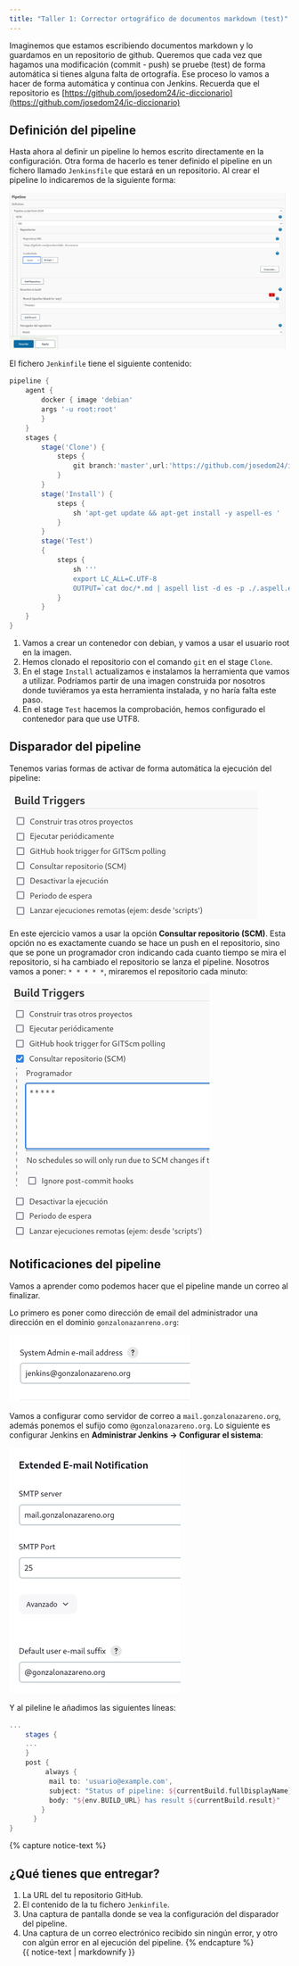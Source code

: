 ```yaml
---
title: "Taller 1: Corrector ortográfico de documentos markdown (test)"
---
```


Imaginemos que estamos escribiendo documentos markdown y lo guardamos en un repositorio de github. Queremos que cada vez que hagamos una modificación (commit - push) se pruebe (test) de forma automática si tienes alguna falta de ortografía. Ese proceso lo vamos a hacer de forma automática y continua con Jenkins. Recuerda que el repositorio es [https://github.com/josedom24/ic-diccionario](https://github.com/josedom24/ic-diccionario)

## Definición del pipeline

Hasta ahora al definir un pipeline lo hemos escrito directamente en la configuración. Otra forma de hacerlo es tener definido el pipeline en un fichero llamado `Jenkinsfile` que estará en un repositorio. Al crear el pipeline lo indicaremos de la siguiente forma:

![pipe](img/pipe6.png)

El fichero `Jenkinfile` tiene el siguiente contenido:

```groovy
pipeline {
    agent {
        docker { image 'debian'
        args '-u root:root'
        }
    }
    stages {
        stage('Clone') {
            steps {
                git branch:'master',url:'https://github.com/josedom24/ic-travis-diccionario.git'
            }
        }
        stage('Install') {
            steps {
                sh 'apt-get update && apt-get install -y aspell-es ' 
            }
        }
        stage('Test')
        {
            steps {
                sh '''
                export LC_ALL=C.UTF-8
                OUTPUT=`cat doc/*.md | aspell list -d es -p ./.aspell.es.pws`; if [ -n "$OUTPUT" ]; then echo $OUTPUT; exit 1; fi'''
            }
        }
    }
}
```

1. Vamos a crear un contenedor con debian, y vamos a usar el usuario root en la imagen.
2. Hemos clonado el repositorio con el comando `git` en el stage `Clone`.
3. En el stage `Install` actualizamos e instalamos la herramienta que vamos a utilizar. Podríamos partir de una imagen construida por nosotros donde tuviéramos ya esta herramienta instalada, y no haría falta este paso.
4. En el stage `Test` hacemos la comprobación, hemos configurado el contenedor para que use UTF8.

## Disparador del pipeline

Tenemos varias formas de activar de forma automática la ejecución del pipeline:

![pipe](img/pipe7.png)

En este ejercicio vamos a usar la opción **Consultar repositorio (SCM)**. Esta opción no es exactamente cuando se hace un push en el repositorio, sino que se pone un programador cron indicando cada cuanto tiempo se mira el repositorio, si ha cambiado el repositorio se lanza el pipeline. Nosotros vamos a poner: `* * * * *`, miraremos el repositorio cada minuto:

![pipe](img/pipe8.png)

## Notificaciones del pipeline

Vamos a aprender como podemos hacer que el pipeline mande un correo al finalizar. 

Lo primero es poner como dirección de email del administrador una dirección en el dominio `gonzalonazanreno.org`:

![pipe](img/pipe89.png)

Vamos a configurar como servidor de correo a `mail.gonzalonazareno.org`, además ponemos el sufijo como `@gonzalonazareno.org`. Lo siguiente es configurar Jenkins en **Administrar Jenkins -> Configurar el sistema**: 

![pipe](img/pipe9.png)

Y al pileline le añadimos las siguientes líneas:

```groovy
...
    stages {
    ...
    }
    post {
         always {
          mail to: 'usuario@example.com',
          subject: "Status of pipeline: ${currentBuild.fullDisplayName}",
          body: "${env.BUILD_URL} has result ${currentBuild.result}"
        }
      }
}
```

{% capture notice-text %}
## ¿Qué tienes que entregar?

1. La URL del tu repositorio GitHub.
2. El contenido de la tu fichero `Jenkinfile`.
3. Una captura de pantalla donde se vea la configuración del disparador del pipeline.
4. Una captura de un correo electrónico recibido sin ningún error, y otro con algún error en al ejecución del pipeline.
{% endcapture %}<div class="notice--info">{{ notice-text | markdownify }}</div>

